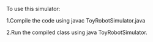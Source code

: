 To use this simulator:


1.Compile the code using javac ToyRobotSimulator.java

2.Run the compiled class using java ToyRobotSimulator.

